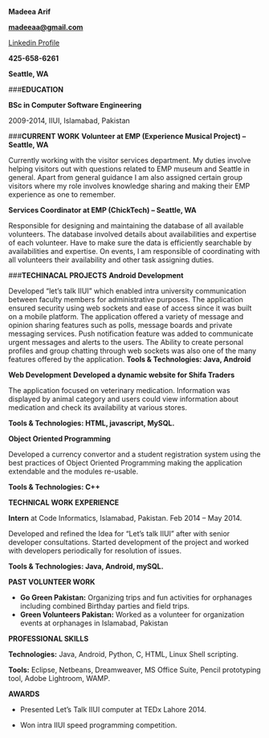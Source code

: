 **Madeea Arif**


**madeeaa@gmail.com**

[Linkedin Profile](www.linkedin.com/in/madeeaarif)

**425-658-6261**

 **Seattle, WA**

###**EDUCATION**

**BSc in Computer Software Engineering**

2009-2014, IIUI, Islamabad, Pakistan

###**CURRENT WORK**
**Volunteer at EMP (Experience Musical Project) – Seattle, WA**

Currently working with the visitor services department. My duties involve helping visitors out with questions related to EMP museum and Seattle in general. Apart from general guidance I am also assigned certain group visitors where my role involves knowledge sharing and making their EMP experience as one to remember.

**Services Coordinator at EMP (ChickTech) – Seattle, WA**

Responsible for designing and maintaining the database of all available volunteers. The database involved details about availabilities and expertise of each volunteer. Have to make sure the data is efficiently searchable by availabilities and expertise. On events, I am responsible of coordinating with all volunteers their availability and other task assigning duties. 

###**TECHINACAL PROJECTS**
**Android Development**

 Developed “let’s talk IIUI” which enabled intra university communication between faculty members for administrative purposes. The application ensured security using web sockets and ease of access since it was built on a mobile platform. The application offered a variety of message and opinion sharing features such as polls, message boards and private messaging services. Push notification feature was added to communicate urgent messages and alerts to the users. The Ability to create personal profiles and group chatting through web sockets was also one of the many features offered by the application. 
**Tools & Technologies: Java, Android**

**Web Development**
**Developed a dynamic website for Shifa Traders**

 The application focused on veterinary medication. Information was displayed by animal category and users could view information about medication and check its availability at various stores.

**Tools & Technologies: HTML, javascript, MySQL.**

**Object Oriented Programming**

Developed a currency convertor and a student registration system using the best practices of Object Oriented Programming making the application extendable and the modules re-usable.
 
**Tools & Technologies: C++**

**TECHNICAL WORK EXPERIENCE**

**Intern** at Code Informatics, Islamabad, Pakistan. Feb 2014 – May 2014.

Developed and refined the Idea for “Let’s talk IIUI” after with senior developer consultations. Started development of the project and worked with developers periodically for resolution of issues.

**Tools & Technologies: Java, Android, mySQL.**

**PAST VOLUNTEER WORK**

- **Go Green Pakistan:** Organizing trips and fun activities for orphanages including combined Birthday parties and field trips.
- **Green Volunteers Pakistan:** Worked as a volunteer for organization events at orphanages in Islamabad, Pakistan

 **PROFESSIONAL SKILLS**

**Technologies:** Java, Android, Python, C, HTML, Linux Shell scripting.

**Tools:** Eclipse, Netbeans, Dreamweaver, MS Office Suite, Pencil prototyping tool, Adobe Lightroom, WAMP.

**AWARDS**

- Presented Let’s Talk IIUI computer at TEDx Lahore 2014.

- Won intra IIUI speed programming competition.
 
